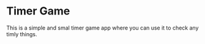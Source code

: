 # Timer Game
This is a simple and smal timer game app where you can use it to check any timly things.